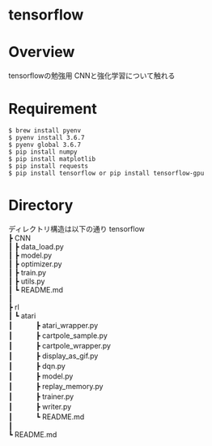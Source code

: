 tensorflow
==

# Overview
tensorflowの勉強用
CNNと強化学習について触れる

# Requirement
```
$ brew install pyenv
$ pyenv install 3.6.7
$ pyenv global 3.6.7
$ pip install numpy
$ pip install matplotlib
$ pip install requests
$ pip install tensorflow or pip install tensorflow-gpu
```


# Directory
ディレクトリ構造は以下の通り
tensorflow  
┣ CNN  
┃  ┣ data_load.py  
┃  ┣ model.py  
┃  ┣ optimizer.py  
┃  ┣ train.py  
┃  ┣ utils.py  
┃  ┗ README.md  
┃  
┣ rl  
┃ ┗ atari  
┃  　　　┣ atari_wrapper.py  
┃  　　　┣ cartpole_sample.py  
┃  　　　┣ cartpole_wrapper.py  
┃  　　　┣ display_as_gif.py  
┃  　　　┣ dqn.py  
┃  　　　┣ model.py  
┃  　　　┣ replay_memory.py  
┃  　　　┣ trainer.py  
┃  　　　┣ writer.py  
┃  　　　┗ README.md  
┃  
┗ README.md  